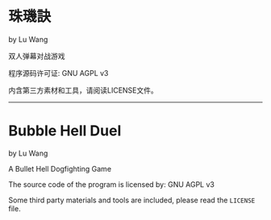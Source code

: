 # 珠璣訣

by Lu Wang

双人弹幕对战游戏

程序源码许可证: GNU AGPL v3

内含第三方素材和工具，请阅读LICENSE文件。

---
# Bubble Hell Duel

by Lu Wang
 
A Bullet Hell Dogfighting Game

The source code of the program is licensed by: GNU AGPL v3

Some third party materials and tools are included, please read the `LICENSE` file.

